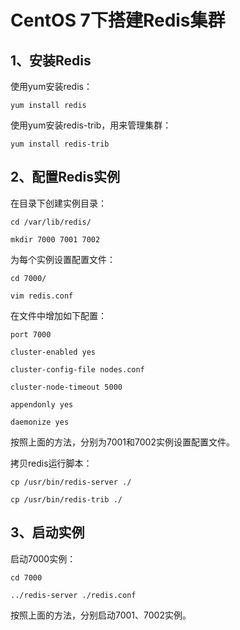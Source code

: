 # CentOS 7下搭建Redis集群

## 1、安装Redis

使用yum安装redis：

`yum install redis`

使用yum安装redis-trib，用来管理集群：

`yum install redis-trib`

## 2、配置Redis实例

在目录下创建实例目录：

`cd /var/lib/redis/`

`mkdir 7000 7001 7002`

为每个实例设置配置文件：

`cd 7000/`

`vim redis.conf`

在文件中增加如下配置：

`port 7000`

`cluster-enabled yes`

`cluster-config-file nodes.conf`

`cluster-node-timeout 5000`

`appendonly yes`

`daemonize yes`

按照上面的方法，分别为7001和7002实例设置配置文件。

拷贝redis运行脚本：

`cp /usr/bin/redis-server ./`

`cp /usr/bin/redis-trib ./`

## 3、启动实例

启动7000实例：

`cd 7000`

`../redis-server ./redis.conf`

按照上面的方法，分别启动7001、7002实例。





